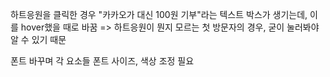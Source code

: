 하트응원을 클릭한 경우 "카카오가 대신 100원 기부"라는 텍스트 박스가 생기는데, 이를 hover했을 때로 바꿈
=> 하트응원이 뭔지 모르는 첫 방문자의 경우, 굳이 눌러봐야 알 수 있기 때문

폰트 바꾸며 각 요소들 폰트 사이즈, 색상 조정 필요
